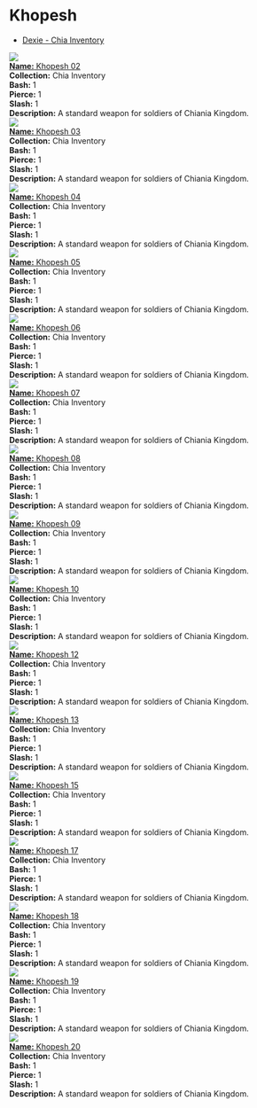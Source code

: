 # Khopesh

- [Dexie - Chia Inventory](https://dexie.space/offers/col16fpva26fhdjp2echs3cr7c30gzl7qe67hu9grtsjcqldz354asjsyzp6wx/xch)

<div class="item_thumbnail_detail">
<img src="https://t2yf4yohb5pceiuwgxewvltej6nbyrqd6ywzqsnqzxbhn6k4.arweave.net/nrBeYc-cPX-iIiljXJaq5kT5ocRgP2LZhJsM3CdvlcA"><br/>
<div><a href="https://www.spacescan.io/xch/coin/0x18f3101b843fd9689f492cc23c2cf36687fdd924108f522890542c70abeb40c4"><strong>Name:</strong> Khopesh 02</a></div>
<div><strong>Collection:</strong> Chia Inventory</div>
<div><strong>Bash:</strong> 1</div>
<div><strong>Pierce:</strong> 1</div>
<div><strong>Slash:</strong> 1</div>
<div><strong>Description:</strong> A standard weapon for soldiers of Chiania Kingdom.</div>
</div>
<div class="item_thumbnail_detail">
<img src="https://trl5izhmb3pubvpxg3egqrmyo2qsomifkz5u6gm2ycbmhptq.arweave.net/nFfUZO-wO30D-V9zbIaEWYdqEnMQVWe08Zm_sCCw75w"><br/>
<div><a href="https://www.spacescan.io/xch/coin/0xd4d278daae165530ad08eb45a7e5f3dc92ab3b4c07f6b85a898016b97843f31d"><strong>Name:</strong> Khopesh 03</a></div>
<div><strong>Collection:</strong> Chia Inventory</div>
<div><strong>Bash:</strong> 1</div>
<div><strong>Pierce:</strong> 1</div>
<div><strong>Slash:</strong> 1</div>
<div><strong>Description:</strong> A standard weapon for soldiers of Chiania Kingdom.</div>
</div>
<div class="item_thumbnail_detail">
<img src="https://lb2fnvvejofhypkzclmwgnqbi35lkuzwvyfodz26qoj2tfduvu.arweave.net/WHRW1qRLinw9WRLZYzYBRvq1UzauCuHnX-oOTqZR0rY"><br/>
<div><a href="https://www.spacescan.io/xch/coin/0xbfbc0403a5a28962a291448af82a6f8e96d8c849dd7137e636a4b0e781213735"><strong>Name:</strong> Khopesh 04</a></div>
<div><strong>Collection:</strong> Chia Inventory</div>
<div><strong>Bash:</strong> 1</div>
<div><strong>Pierce:</strong> 1</div>
<div><strong>Slash:</strong> 1</div>
<div><strong>Description:</strong> A standard weapon for soldiers of Chiania Kingdom.</div>
</div>
<div class="item_thumbnail_detail">
<img src="https://qquppf5nza2rkecurjwqlosvp5wk3jovmpxdqvaxxyc5l4cqvj5a.arweave.net/hCj3l63INRUQVIptBbpVf2ytpdVj7jhUF74F1fBQqno"><br/>
<div><a href="https://www.spacescan.io/xch/coin/0xb8e937dcf4c9c3d585fcc31fcab56f8e88e50ed75e12ad0e825ccafc7c09aeae"><strong>Name:</strong> Khopesh 05</a></div>
<div><strong>Collection:</strong> Chia Inventory</div>
<div><strong>Bash:</strong> 1</div>
<div><strong>Pierce:</strong> 1</div>
<div><strong>Slash:</strong> 1</div>
<div><strong>Description:</strong> A standard weapon for soldiers of Chiania Kingdom.</div>
</div>
<div class="item_thumbnail_detail">
<img src="https://w45r7abvbeg4maggotfc7a3cojiscnmser7hsj7lazlf2n2wmy.arweave.net/tzsfgDUJDc_YAxnTKL4NiclEhNZIkfnkn6wZWXTdWZg"><br/>
<div><a href="https://www.spacescan.io/xch/coin/0x9ee6e7c62a97f4d89138c159d7e591bdee8ac6508931ef0b78aaf6a0f97de754"><strong>Name:</strong> Khopesh 06</a></div>
<div><strong>Collection:</strong> Chia Inventory</div>
<div><strong>Bash:</strong> 1</div>
<div><strong>Pierce:</strong> 1</div>
<div><strong>Slash:</strong> 1</div>
<div><strong>Description:</strong> A standard weapon for soldiers of Chiania Kingdom.</div>
</div>
<div class="item_thumbnail_detail">
<img src="https://qybche44i7kjadijdkhkye7q5ktkpwozgegxcholvegfuix2xu.arweave.net/hgIjk5x_H1JANCRqOrBPw6qan2dkxDXEdy6kMWiL6vY"><br/>
<div><a href="https://www.spacescan.io/xch/coin/0x40ecd46a8f7f0ad09a800879ac5fe332cf1570ced9ed1088049fd63a3b389fed"><strong>Name:</strong> Khopesh 07</a></div>
<div><strong>Collection:</strong> Chia Inventory</div>
<div><strong>Bash:</strong> 1</div>
<div><strong>Pierce:</strong> 1</div>
<div><strong>Slash:</strong> 1</div>
<div><strong>Description:</strong> A standard weapon for soldiers of Chiania Kingdom.</div>
</div>
<div class="item_thumbnail_detail">
<img src="https://bdvw2gazwm2jriypr25kzo6z6b3zzqcalzo4wo3pk3jmkrmuim.arweave.net/COttGBmzNJijD466rLvZ8HecwEBeXcs7b1b-SxUWUQ4"><br/>
<div><a href="https://www.spacescan.io/xch/coin/0xefd7c2534f863cff1d748f6554f4e7e6f1b9bb0d6c99a37654790248cd6fbef6"><strong>Name:</strong> Khopesh 08</a></div>
<div><strong>Collection:</strong> Chia Inventory</div>
<div><strong>Bash:</strong> 1</div>
<div><strong>Pierce:</strong> 1</div>
<div><strong>Slash:</strong> 1</div>
<div><strong>Description:</strong> A standard weapon for soldiers of Chiania Kingdom.</div>
</div>
<div class="item_thumbnail_detail">
<img src="https://5vkzjihec5aiu2kxpcyhswo6zk6yuyjrtvig6byj3a22pwhx.arweave.net/7VWUoOQXQIppV3iw_eVneyr2KYT-GdUG8HCdg1p9j3Q"><br/>
<div><a href="https://www.spacescan.io/xch/coin/0xd4ba97ce3ec044c4e6a7afb6e34a940ea56046d61fb8ae588b7563a41d278fe0"><strong>Name:</strong> Khopesh 09</a></div>
<div><strong>Collection:</strong> Chia Inventory</div>
<div><strong>Bash:</strong> 1</div>
<div><strong>Pierce:</strong> 1</div>
<div><strong>Slash:</strong> 1</div>
<div><strong>Description:</strong> A standard weapon for soldiers of Chiania Kingdom.</div>
</div>
<div class="item_thumbnail_detail">
<img src="https://agafsbdlpiffcfo2e25qpmzj4cyqv53zd3hhdzzcbqruxsbwqq.arweave.net/AY_BZBGt6ClEV2ia7B7Mp4LEK93keznHnIgwjS8g2hI"><br/>
<div><a href="https://www.spacescan.io/xch/coin/0x1e3c54e52414f11dd1a13eae4451df9b5aadeaad79056bfe802c75fe6ffd92af"><strong>Name:</strong> Khopesh 10</a></div>
<div><strong>Collection:</strong> Chia Inventory</div>
<div><strong>Bash:</strong> 1</div>
<div><strong>Pierce:</strong> 1</div>
<div><strong>Slash:</strong> 1</div>
<div><strong>Description:</strong> A standard weapon for soldiers of Chiania Kingdom.</div>
</div>
<div class="item_thumbnail_detail">
<img src="https://vrcelxpzmcxkskigpbbj4qavhkgavm5aija24ydzjhyyle2cei.arweave.net/rERF3flgrqk_pBnhCnkAVOowKs6BCQa5geUnxhZNCIo"><br/>
<div><a href="https://www.spacescan.io/xch/coin/0x2f0e28a40e2a52d3a362bd56efee5e8134dff78fa062dfe7339149e6393ab8aa"><strong>Name:</strong> Khopesh 12</a></div>
<div><strong>Collection:</strong> Chia Inventory</div>
<div><strong>Bash:</strong> 1</div>
<div><strong>Pierce:</strong> 1</div>
<div><strong>Slash:</strong> 1</div>
<div><strong>Description:</strong> A standard weapon for soldiers of Chiania Kingdom.</div>
</div>
<div class="item_thumbnail_detail">
<img src="https://i3cz4gujbvj3wxcyq4x6wyzbd3oajxhez2xio6hdo6wcem6lvlwq.arweave.net/RsWeGokNU7tcWIcv62MhHtwE3OTOrod443esIjPLqu0"><br/>
<div><a href="https://www.spacescan.io/xch/coin/0x26c1d49842eb6cd770ac1c2adc1c661940c615da90eba6f42f171f9fab6d965f"><strong>Name:</strong> Khopesh 13</a></div>
<div><strong>Collection:</strong> Chia Inventory</div>
<div><strong>Bash:</strong> 1</div>
<div><strong>Pierce:</strong> 1</div>
<div><strong>Slash:</strong> 1</div>
<div><strong>Description:</strong> A standard weapon for soldiers of Chiania Kingdom.</div>
</div>
<div class="item_thumbnail_detail">
<img src="https://yfwqvcabfymqgrr463l52qheo6qsdwkw4r5wsdyg6cqja7q5.arweave.net/_wW0KiAEuGQNGPPbX3UDkd6Eh2Vbke2kPBvCgkH-4dA"><br/>
<div><a href="https://www.spacescan.io/xch/coin/0x43b1cb4460e8229d03ecc96856e9ee0092668174b11604945a00d9e7a615de8e"><strong>Name:</strong> Khopesh 15</a></div>
<div><strong>Collection:</strong> Chia Inventory</div>
<div><strong>Bash:</strong> 1</div>
<div><strong>Pierce:</strong> 1</div>
<div><strong>Slash:</strong> 1</div>
<div><strong>Description:</strong> A standard weapon for soldiers of Chiania Kingdom.</div>
</div>
<div class="item_thumbnail_detail">
<img src="https://2a3kgeu55j3cbkbxngqxjxjvfxsl3gtlw6bkioey5yzgziw7yq.arweave.net/0DajEp3q_diCoN2mhdN01LeS9mmu3gqQ4mO4ybKLfxE"><br/>
<div><a href="https://www.spacescan.io/xch/coin/0xf7c3fdde1a7e5031e2b62ddb0f706e667f6dbcd3ad90827083638120cdf4dec9"><strong>Name:</strong> Khopesh 17</a></div>
<div><strong>Collection:</strong> Chia Inventory</div>
<div><strong>Bash:</strong> 1</div>
<div><strong>Pierce:</strong> 1</div>
<div><strong>Slash:</strong> 1</div>
<div><strong>Description:</strong> A standard weapon for soldiers of Chiania Kingdom.</div>
</div>
<div class="item_thumbnail_detail">
<img src="https://kppvkurubfjlx6o6qql4zpmmbqjriqaa2uhnvt6cmestbwkb3e.arweave.net/U99VUjQJUrv53oQXzL2MDBMU-QADVDtrPwmElMNlB2U"><br/>
<div><a href="https://www.spacescan.io/xch/coin/0x91b5cd4d88a0921299ff900cb97a0cb12c00893e8a8db409bb14a1601793ac60"><strong>Name:</strong> Khopesh 18</a></div>
<div><strong>Collection:</strong> Chia Inventory</div>
<div><strong>Bash:</strong> 1</div>
<div><strong>Pierce:</strong> 1</div>
<div><strong>Slash:</strong> 1</div>
<div><strong>Description:</strong> A standard weapon for soldiers of Chiania Kingdom.</div>
</div>
<div class="item_thumbnail_detail">
<img src="https://hfdey3m7clloucryn2jxht33ut6ujysqtafpjdmft34jhlxgam.arweave.net/OUZMbZ8S1uoKOG6Tc897pP1E_4lCYCvSNhZ74k67mA8"><br/>
<div><a href="https://www.spacescan.io/xch/coin/0xc6bdacf0908596c116d8d5b9aeeae5b6c441d6ad788f50dfd45e9fef6eff17e8"><strong>Name:</strong> Khopesh 19</a></div>
<div><strong>Collection:</strong> Chia Inventory</div>
<div><strong>Bash:</strong> 1</div>
<div><strong>Pierce:</strong> 1</div>
<div><strong>Slash:</strong> 1</div>
<div><strong>Description:</strong> A standard weapon for soldiers of Chiania Kingdom.</div>
</div>
<div class="item_thumbnail_detail">
<img src="https://qzdlypw6klqlorogiy64yyfjg2lfou264giu3yc2nqovxegcla.arweave.net/hka8Pt5S4LdFxkY9_zGCpNpZXU17hkU3gWmwdW5DCWI"><br/>
<div><a href="https://www.spacescan.io/xch/coin/0xbf8b3b0a7bbe12d5e69f52f0acf4bc5ec2e841566c976fa004615a01ef7ff662"><strong>Name:</strong> Khopesh 20</a></div>
<div><strong>Collection:</strong> Chia Inventory</div>
<div><strong>Bash:</strong> 1</div>
<div><strong>Pierce:</strong> 1</div>
<div><strong>Slash:</strong> 1</div>
<div><strong>Description:</strong> A standard weapon for soldiers of Chiania Kingdom.</div>
</div>

